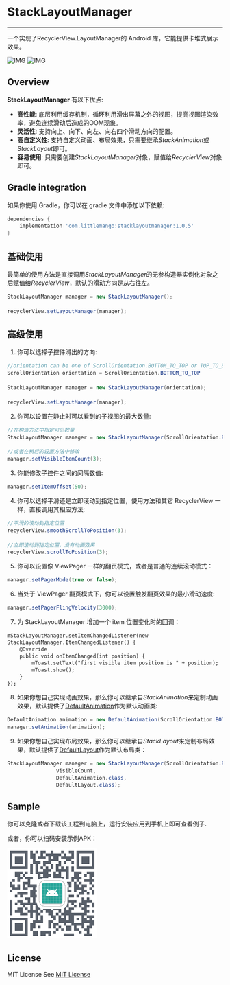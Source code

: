 # StackLayoutManager
--------

一个实现了RecyclerView.LayoutManager的 Android 库，它能提供卡堆式展示效果。

![IMG](gif/sample1.gif)
![IMG](gif/sample2.gif)

Overview
--------

**StackLayoutManager** 有以下优点:

* **高性能**: 底层利用缓存机制，循环利用滑出屏幕之外的视图，提高视图渲染效率，避免连续滑动后造成的OOM现象。
* **灵活性**: 支持向上、向下、向左、向右四个滑动方向的配置。
* **高自定义性**: 支持自定义动画、布局效果，只需要继承*StackAnimation*或*StackLayout*即可。
* **容易使用**: 只需要创建*StackLayoutManager*对象，赋值给*RecyclerView*对象即可。

Gradle integration
------------------

如果你使用 Gradle，你可以在 gradle 文件中添加以下依赖:

```groovy
dependencies {
    implementation 'com.littlemango:stacklayoutmanager:1.0.5'
}
```

基础使用
-----------

最简单的使用方法是直接调用*StackLayoutManager*的无参构造器实例化对象之后赋值给*RecyclerView*，默认的滑动方向是从右往左。

```java
StackLayoutManager manager = new StackLayoutManager();

recyclerView.setLayoutManager(manager);
```

高级使用
--------------

1. 你可以选择子控件滑出的方向:

```java
//orientation can be one of ScrollOrientation.BOTTOM_TO_TOP or TOP_TO_BOTTOM or RIGHT_TO_LEFT or LEFT_TO_RIGHT
ScrollOrientation orientation = ScrollOrientation.BOTTOM_TO_TOP

StackLayoutManager manager = new StackLayoutManager(orientation);

recyclerView.setLayoutManager(manager);
```

2. 你可以设置在静止时可以看到的子视图的最大数量:
```java
//在构造方法中指定可见数量
StackLayoutManager manager = new StackLayoutManager(ScrollOrientation.BOTTOM_TO_TOP, 3);

//或者在稍后的设置方法中修改
manager.setVisibleItemCount(3);
```

3. 你能修改子控件之间的间隔数值:

```java
manager.setItemOffset(50);
```

4. 你可以选择平滑还是立即滚动到指定位置，使用方法和其它 RecyclerView 一样，直接调用其相应方法:
```java
//平滑的滚动到指定位置
recyclerView.smoothScrollToPosition(3);

//立即滚动到指定位置，没有动画效果
recyclerView.scrollToPosition(3);
```
5. 你可以设置像 ViewPager 一样的翻页模式，或者是普通的连续滚动模式：
```java
manager.setPagerMode(true or false);
```

6. 当处于 ViewPager 翻页模式下，你可以设置触发翻页效果的最小滑动速度:
```java
manager.setPagerFlingVelocity(3000);
```

7. 为 StackLayoutManager 增加一个 item 位置变化时的回调：
```
mStackLayoutManager.setItemChangedListener(new StackLayoutManager.ItemChangedListener() {
    @Override
    public void onItemChanged(int position) {
        mToast.setText("first visible item position is " + position);
        mToast.show();
    }
});
```

8. 如果你想自己实现动画效果，那么你可以继承自*StackAnimation*来定制动画效果，默认提供了[DefaultAnimation][DefaultAnimation]作为默认动画类:
```java
DefaultAnimation animation = new DefaultAnimation(ScrollOrientation.BOTTOM_TO_TOP, visibleCount);
manager.setAnimation(animation);
```
9. 如果你想自己实现布局效果，那么你可以继承自*StackLayout*来定制布局效果，默认提供了[DefaultLayout][DefaultLayout]作为默认布局类：
```java
StackLayoutManager manager = new StackLayoutManager(ScrollOrientation.BOTTOM_TO_TOP, 
                visibleCount,
                DefaultAnimation.class,
                DefaultLayout.class);
```

Sample
-------
你可以克隆或者下载该工程到电脑上，运行安装应用到手机上即可查看例子.

或者，你可以扫码安装示例APK：

![IMG](sample.png)

License
-------
MIT License
See [MIT License](LICENSE)

[DefaultLayout]:   StackLayoutManager/src/main/java/com/littlemango/stacklayoutmanager/DefaultLayout.kt
[DefaultAnimation]:   StackLayoutManager/src/main/java/com/littlemango/stacklayoutmanager/DefaultAnimation.kt
